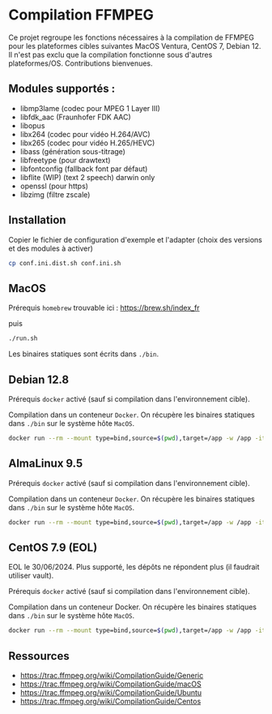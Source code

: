 # Compilation FFMPEG

Ce projet regroupe les fonctions nécessaires à la compilation de FFMPEG pour les plateformes cibles suivantes MacOS Ventura, CentOS 7, Debian 12.
Il n'est pas exclu que la compilation fonctionne sous d'autres plateformes/OS. Contributions bienvenues.

## Modules supportés :

- libmp3lame (codec pour MPEG 1 Layer III)
- libfdk_aac (Fraunhofer FDK AAC)
- libopus
- libx264 (codec pour vidéo H.264/AVC)
- libx265 (codec pour vidéo H.265/HEVC)
- libass (génération sous-titrage)
- libfreetype (pour drawtext)
- libfontconfig (fallback font par défaut)
- libflite (WIP) (text 2 speech) darwin only
- openssl (pour https)
- libzimg (filtre zscale)

## Installation

Copier le fichier de configuration d'exemple et l'adapter (choix des versions et des modules à activer)

```bash
cp conf.ini.dist.sh conf.ini.sh
```

## MacOS

Prérequis `homebrew` trouvable ici : https://brew.sh/index_fr

puis

```bash
./run.sh
```

Les binaires statiques sont écrits dans `./bin`.

## Debian 12.8

Prérequis `docker` activé (sauf si compilation dans l'environnement cible).

Compilation dans un conteneur `Docker`. On récupère les binaires statiques dans `./bin` sur le système hôte `MacOS`.

```bash
docker run --rm --mount type=bind,source=$(pwd),target=/app -w /app -it debian:12.8 ./run.sh
```

## AlmaLinux 9.5

Prérequis `docker` activé (sauf si compilation dans l'environnement cible).

Compilation dans un conteneur `Docker`. On récupère les binaires statiques dans `./bin` sur le système hôte `MacOS`.

```bash
docker run --rm --mount type=bind,source=$(pwd),target=/app -w /app -it almalinux:9.5 ./run.sh
```

## CentOS 7.9 (EOL)

EOL le 30/06/2024. Plus supporté, les dépôts ne répondent plus (il faudrait utiliser vault).

Prérequis `docker` activé (sauf si compilation dans l'environnement cible).

Compilation dans un conteneur Docker. On récupère les binaires statiques dans `./bin` sur le système hôte `MacOS`.

```bash
docker run --rm --mount type=bind,source=$(pwd),target=/app -w /app -it centos:7.9.2009 ./run.sh
```

## Ressources

- https://trac.ffmpeg.org/wiki/CompilationGuide/Generic
- https://trac.ffmpeg.org/wiki/CompilationGuide/macOS
- https://trac.ffmpeg.org/wiki/CompilationGuide/Ubuntu
- https://trac.ffmpeg.org/wiki/CompilationGuide/Centos
